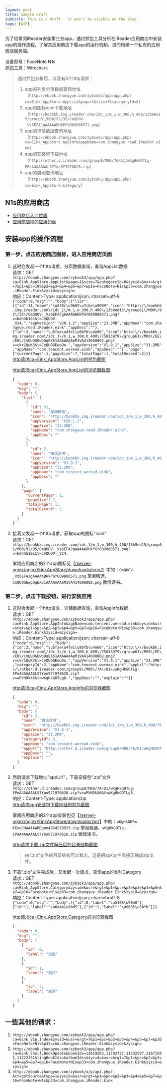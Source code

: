 ```yaml
---
layout: post
title: Sample draft
subtitle: This is a draft - it won't be visible on the blog
tags: [WIP]
---
```


为了给掌阅iReader安装第三方app，通过抓包工具分析在iReader应用商店中安装app的操作流程，了解其应用商店下载app的运行机制，进而构建一个私有的应用商店服务端。  

设备型号：FaceNote N1s  
抓包工具：Wireshark  

> 通过抓包分析后，涉及有5个http请求：
> 1. app的列表分页数据查询地址（`http://ebook.zhangyue.com/zybook3/app/app.php?ca=Eink_AppStore.AppList&page=1&size=7&categoryId=0`）
> 2. app的图标icon下载地址（`http://bookbk.img.ireader.com/idc_1/m_1,w_300,h_400/13b9ed15/group61/M00/92/35/CmQUOV-_Vz6EFAJgAAAAABHkPGY809880571.png`）
> 3. app的详情数据查询地址（`http://ebook.zhangyue.com/zybook3/app/app.php?ca=Eink_AppStore.AppInfo&appName=com.zhangyue.read.iReader.eink`）
> 4. app的安装包下载地址（`http://other.d.ireader.com/group8/M00/7A/D1/wKgHkGOTLg-EPeA4AAAAALS7Yoo971970628.zip`）
> 5. app的类别查询地址（`http://ebook.zhangyue.com/zybook3/app/app.php?ca=Eink_AppStore.Category`）

## N1s的应用商店  
- [应用商店入口位置](./jietu/N1s_AppStore_1.jpg)  
- [应用商店中的应用列表](./jietu/N1s_AppStore_2.jpg)  

## 安装app的操作流程
### 第一步，点击应用商店图标，进入应用商店页面
1. 这时会发起一个http请求，分页数据查询，查询AppList数据  
请求：GET  
`http://ebook.zhangyue.com/zybook3/app/app.php?ca=Eink_AppStore.AppList&page=1&size=7&categoryId=0&zysid=&usr=&rgt=7&p1=&pc=100&p2=&p3=&p4=&p5=&p7=&p16=FaceNote+N1s&p33=com.zhangyue.iReader.Eink&zysid=&zysign=`  
响应：Content-Type: application/json; charset=utf-8  
`{"code":0,"msg":"","body":{"list":[{"id":31,"name":"\u638c\u9605\u7cbe\u9009","icon":"http:\/\/bookbk.img.ireader.com\/idc_1\/m_1,w_300,h_400\/13b9ed15\/group61\/M00\/92\/35\/CmQUOV-_Vz6EFAJgAAAAABHkPGY809880571.png?v=bdhhb10L&t=CmQUOV-_Vz4.","appVersion":"V20.1.2","appSize":"23.3MB","appName":"com.zhangyue.read.iReader.eink","appDesc":""},{"id":2,"name":"\u5fae\u4fe1\u8bfb\u4e66","icon":"http:\/\/bookbk.img.ireader.com\/idc_1\/m_1,w_300,h_400\/75013979\/group61\/M00\/EE\/E0\/CmQUOGEwpDqEX51AAAAAAAeM1VA414608802.png?v=ckr1QuK3&t=CmQUOGEwpDo.","appVersion":"V1.9.1","appSize":"31.2MB","appName":"com.tencent.weread.eink","appDesc":""}],"page":{"currentPage":1,"pageSize":7,"totalPage":1,"totalRecord":2}}}`  
[http请求ca=Eink_AppStore.AppList的抓包截图](./jietu/http%E8%AF%B7%E6%B1%82ca%3DEink_AppStore.AppList%E7%9A%84%E6%8A%93%E5%8C%85.png)  

    [http请求ca=Eink_AppStore.AppList的浏览器截图](./jietu/http%E8%AF%B7%E6%B1%82ca%3DEink_AppStore.AppList%E7%9A%84%E6%B5%8F%E8%A7%88%E5%99%A8.png)  
    ```json
    {
      "code": 0,
      "msg": "",
      "body": {
        "list": [
          {
            "id": 31,
            "name": "掌阅精选",
            "icon": "http://bookbk.img.ireader.com/idc_1/m_1,w_300,h_400/13b9ed15/group61/M00/92/35/CmQUOV-_Vz6EFAJgAAAAABHkPGY809880571.png?v=bdhhb10L&t=CmQUOV-_Vz4.",
            "appVersion": "V20.1.2",
            "appSize": "23.3MB",
            "appName": "com.zhangyue.read.iReader.eink",
            "appDesc": ""
          },
          {
            "id": 2,
            "name": "微信读书",
            "icon": "http://bookbk.img.ireader.com/idc_1/m_1,w_300,h_400/75013979/group61/M00/EE/E0/CmQUOGEwpDqEX51AAAAAAAeM1VA414608802.png?v=ckr1QuK3&t=CmQUOGEwpDo.",
            "appVersion": "V1.9.1",
            "appSize": "31.2MB",
            "appName": "com.tencent.weread.eink",
            "appDesc": ""
          }
        ],
        "page": {
          "currentPage": 1,
          "pageSize": 7,
          "totalPage": 1,
          "totalRecord": 2
        }
      }
    }
    ```

2. 接着又发起一个http请求，获取app的图标"icon"  
请求：GET  
`http://bookbk.img.ireader.com/idc_1/m_1,w_300,h_400/13b9ed15/group61/M00/92/35/CmQUOV-_Vz6EFAJgAAAAABHkPGY809880571.png?v=bdhhb10L&t=CmQUOV-_Vz4.`    

    掌阅应用商店的2个app图标见【[/server-nginx/nginx/EinkAppStore/downloads/icon/](/server-nginx/nginx/EinkAppStore/downloads/icon/)】中的：`CmQUOV-_Vz6EFAJgAAAAABHkPGY809880571.png` 掌阅精选、`CmQUOGEwpDqEX51AAAAAAAeM1VA414608802.png` 微信读书。  

### 第二步，点击下载按钮，进行安装应用
1. 这时会发起一个http请求，详情数据查询，查询AppInfo数据  
请求：GET  
`http://ebook.zhangyue.com/zybook3/app/app.php?ca=Eink_AppStore.AppInfo&appName=com.tencent.weread.eink&zysid=&usr=&rgt=&p1=&pc=&p2=&p3=&p4=&p5=&p7=&p16=FaceNote+N1s&p33=com.zhangyue.iReader.Eink&zysid=&zysign=`  
响应：Content-Type: application/json; charset=utf-8  
 `{"code":0,"msg":"","body":{"id":2,"name":"\u5fae\u4fe1\u8bfb\u4e66","icon":"http:\/\/bookbk.img.ireader.com\/idc_1\/m_1,w_300,h_400\/75013979\/group61\/M00\/EE\/E0\/CmQUOGEwpDqEX51AAAAAAAeM1VA414608802.png?v=ckr1QuK3&t=CmQUOGEwpDo.","appVersion":"V1.9.1","appSize":"31.2MB","categoryId":2,"appName":"com.tencent.weread.eink","appUrl":"http:\/\/other.d.ireader.com\/group8\/M00\/7A\/D1\/wKgHkGOTLg-EPeA4AAAAALS7Yoo971970628.zip?v=wPVHDkX6&t=wKgHkGOTLg8.","appDesc":"","explain":""}}`  
 
    [http请求ca=Eink_AppStore.AppInfo的浏览器截图](./jietu/http%E8%AF%B7%E6%B1%82ca%3DEink_AppStore.AppInfo%E7%9A%84%E6%B5%8F%E8%A7%88%E5%99%A8.png)  
    ```json
    {
      "code": 0,
      "msg": "",
      "body": {
        "id": 2,
        "name": "微信读书",
        "icon": "http://bookbk.img.ireader.com/idc_1/m_1,w_300,h_400/75013979/group61/M00/EE/E0/CmQUOGEwpDqEX51AAAAAAAeM1VA414608802.png?v=ckr1QuK3&t=CmQUOGEwpDo.",
        "appVersion": "V1.9.1",
        "appSize": "31.2MB",
        "categoryId": 2,
        "appName": "com.tencent.weread.eink",
        "appUrl": "http://other.d.ireader.com/group8/M00/7A/D1/wKgHkGOTLg-EPeA4AAAAALS7Yoo971970628.zip?v=wPVHDkX6&t=wKgHkGOTLg8.",
        "appDesc": "",
        "explain": ""
      }
    }
    ```

2. 然后请求下载地址"appUrl"，下载安装包“.zip”文件  
请求：GET  
`http://other.d.ireader.com/group8/M00/7A/D1/wKgHkGOTLg-EPeA4AAAAALS7Yoo971970628.zip?v=wPVHDkX6&t=wKgHkGOTLg8.`  
响应：Content-Type: application/zip  
[http请求app安装包下载地址的抓包截图](./jietu/http%E8%AF%B7%E6%B1%82app%E5%AE%89%E8%A3%85%E5%8C%85%E4%B8%8B%E8%BD%BD%E5%9C%B0%E5%9D%80%E7%9A%84%E6%8A%93%E5%8C%85.png)  

    掌阅应用商店的2个app安装包见【[/server-nginx/nginx/EinkAppStore/downloads/zip/](/server-nginx/nginx/EinkAppStore/downloads/zip/)】中的：`wKgHkGHFm-KEeeJdAAAAABDgnm4824219929.zip` 掌阅精选、`wKgHkGOTLg-EPeA4AAAAALS7Yoo971970628.zip` 微信读书。  
    
    [http请求下载.zip文件解压后的目录结构截图](./jietu/http%E8%AF%B7%E6%B1%82%E4%B8%8B%E8%BD%BD.zip%E6%96%87%E4%BB%B6%E8%A7%A3%E5%8E%8B%E5%90%8E%E7%9A%84%E7%9B%AE%E5%BD%95%E7%BB%93%E6%9E%84.png)  
    > 由“.zip”文件的目录结构可以看出，这是把apk文件直接压缩成zip文件。  

3. 下载“.zip”文件完成后，又发起一次请求，查询app的类别Category  
请求：GET  
`http://ebook.zhangyue.com/zybook3/app/app.php?ca=Eink_AppStore.Category&zysid=&usr=&rgt=&p1=&pc=&p2=&p3=&p4=&p5=&p7=&p16=FaceNote+N1s&p33=com.zhangyue.iReader.Eink&zysid=&zysign=`  
响应：Content-Type: application/json; charset=utf-8  
`{"code":0,"msg":"","body":[{"id":0,"label":"\u5168\u90e8"},{"id":1,"label":"\u6d4b\u8bd5"},{"id":2,"label":"\u9605\u8bfb"}]}`  

    [http请求ca=Eink_AppStore.Category的浏览器截图](./jietu/http%E8%AF%B7%E6%B1%82ca%3DEink_AppStore.Category%E7%9A%84%E6%B5%8F%E8%A7%88%E5%99%A8.png)
    ```json
    {
      "code": 0,
      "msg": "",
      "body": [
        {
          "id": 0,
          "label": "全部"
        },
        {
          "id": 1,
          "label": "测试"
        },
        {
          "id": 2,
          "label": "阅读"
        }
      ]
    }
    ```

## 一些其他的请求：  
1. `http://ebook.zhangyue.com/zybook3/app/app.php?ca=Eink_Vip.Index&zysid=&usr=&rgt=7&p1=&pc=&p2=&p3=&p4=&p5=&p7=&p16=FaceNote+N1s&p33=com.zhangyue.iReader.Eink&zysid=&zysign=`  
2. `http://ebook.zhangyue.com/zybook3/app/app.php?ca=Eink_Shelf.BookUpdate&bookIds=12619203,11792737,11532597,11671501,11222331&tingBookIds=&albumIds=&zysid=&usr=&rgt=7&p1=&pc=&p2=&p3=&p4=&p5=&p7=&p16=FaceNote+N1s&p33=com.zhangyue.iReader.Eink&zysid=&zysign=`  
3. `http://ebook.zhangyue.com/zybook/u/p/api.php?Act=getSource&type=1&zysid=&usr=&rgt=&p1=&pc=&p2=&p3=&p4=&p5=&p7=&p16=FaceNote+N1s&p33=com.zhangyue.iReader.Eink`  
